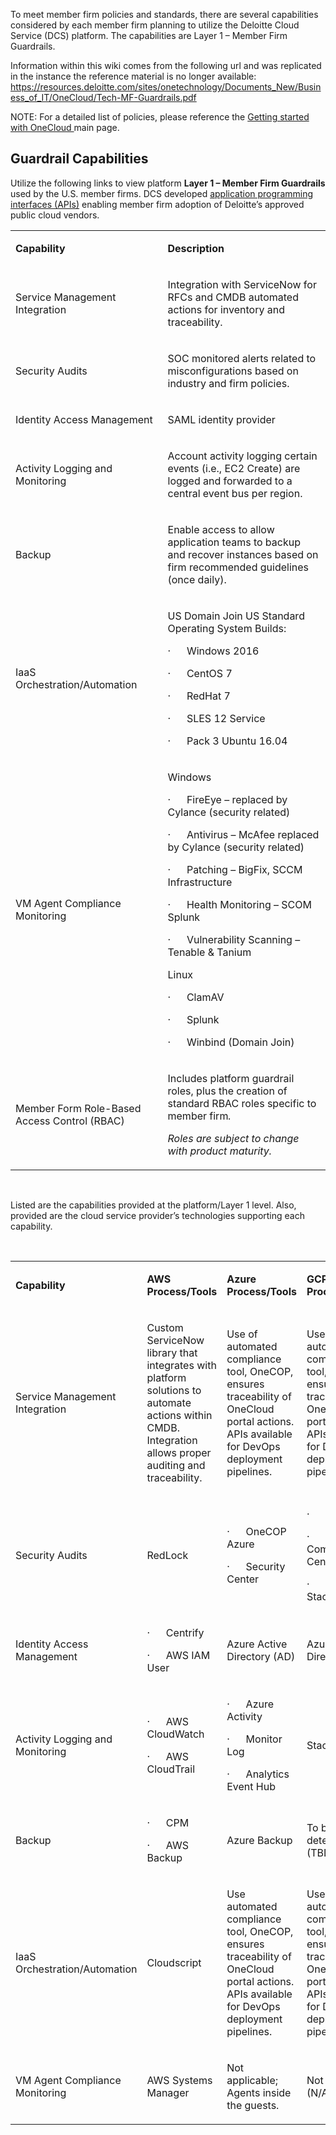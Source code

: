 To meet member firm policies and standards, there are several capabilities considered by each member firm planning to utilize the Deloitte Cloud Service (DCS) platform. The capabilities are Layer 1 – Member Firm Guardrails.

Information within this wiki comes from the following url and was replicated in the instance the reference material is no longer available: <A href="https://resources.deloitte.com/sites/onetechnology/Documents_New/Business_of_IT/OneCloud/Tech-MF-Guardrails.pdf">https://resources.deloitte.com/sites/onetechnology/Documents_New/Business_of_IT/OneCloud/Tech-MF-Guardrails.pdf</A>

NOTE: For a detailed list of policies, please reference the <A  href="https://resources.deloitte.com/sites/onetechnology/Pages/Business_of_IT/OneCloud/OneCloud_gettingStarted.aspx">Getting started with OneCloud </A>main page. 

## Guardrail Capabilities

Utilize the following links to view platform **Layer 1 – Member Firm Guardrails** used by the U.S. member firms. DCS developed <A href="https://resources.deloitte.com/sites/onetechnology/Documents_New/Business_of_IT/OneCloud/Tech-APIs.pdf"> application programming interfaces (APIs)</A> enabling member firm adoption of Deloitte’s approved public cloud vendors.


<table>
<tbody>
<tr>
<td width="300">
<p><strong>Capability</strong></p>
</td>
<td width="484">
<p><strong>Description </strong></p>
</td>
</tr>
<tr>
<td width="240">
<p>Service Management Integration</p>
</td>
<td width="384">
<p>Integration with ServiceNow for RFCs and CMDB automated actions for inventory and traceability.</p>
</td>
</tr>
<tr>
<td width="240">
<p>Security Audits</p>
</td>
<td width="384">
<p>SOC monitored alerts related to misconfigurations based on industry and firm policies.</p>
</td>
</tr>
<tr>
<td width="240">
<p>Identity Access Management</p>
</td>
<td width="384">
<p>SAML identity provider</p>
</td>
</tr>
<tr>
<td width="240">
<p>Activity Logging and Monitoring</p>
</td>
<td width="384">
<p>Account activity logging certain events (i.e., EC2 Create) are logged and forwarded to a central event bus per region.</p>
</td>
</tr>
<tr>
<td width="240">
<p>Backup</p>
</td>
<td width="384">
<p>Enable access to allow application teams to backup and recover instances based on firm recommended guidelines (once daily).</p>
</td>
</tr>
<tr>
<td width="240">
<p>IaaS Orchestration/Automation</p>
</td>
<td width="384">
<p>US Domain Join US Standard Operating System Builds:</p>
<p>&middot;&nbsp;&nbsp;&nbsp;&nbsp;&nbsp; Windows 2016</p>
<p>&middot;&nbsp;&nbsp;&nbsp;&nbsp;&nbsp; CentOS 7</p>
<p>&middot;&nbsp;&nbsp;&nbsp;&nbsp;&nbsp; RedHat 7</p>
<p>&middot;&nbsp;&nbsp;&nbsp;&nbsp;&nbsp; SLES 12 Service</p>
<p>&middot;&nbsp;&nbsp;&nbsp;&nbsp;&nbsp; Pack 3 Ubuntu 16.04</p>
</td>
</tr>
<tr>
<td width="240">
<p>VM Agent Compliance Monitoring</p>
</td>
<td width="384">
<p>Windows</p>
<p>&middot;&nbsp;&nbsp;&nbsp;&nbsp;&nbsp; FireEye &ndash; replaced by Cylance (security related)</p>
<p>&middot;&nbsp;&nbsp;&nbsp;&nbsp;&nbsp; Antivirus &ndash; McAfee replaced by Cylance (security related)</p>
<p>&middot;&nbsp;&nbsp;&nbsp;&nbsp;&nbsp; Patching &ndash; BigFix, SCCM Infrastructure</p>
<p>&middot;&nbsp;&nbsp;&nbsp;&nbsp;&nbsp; Health Monitoring &ndash; SCOM Splunk</p>
<p>&middot;&nbsp;&nbsp;&nbsp;&nbsp;&nbsp; Vulnerability Scanning &ndash; Tenable &amp; Tanium</p>
<p>Linux</p>
<p>&middot;&nbsp;&nbsp;&nbsp;&nbsp;&nbsp; ClamAV</p>
<p>&middot;&nbsp;&nbsp;&nbsp;&nbsp;&nbsp; Splunk</p>
<p>&middot;&nbsp;&nbsp;&nbsp;&nbsp;&nbsp; Winbind (Domain Join)</p>
</td>
</tr>
<tr>
<td width="240">
<p>Member Form Role-Based Access Control (RBAC)</p>
</td>
<td width="384">
<p>Includes platform guardrail roles, plus the creation of standard RBAC roles specific to member firm<em>. </em></p>
<p><em>Roles are subject to change with product maturity.</em></p>
</td>
</tr>
</tbody>
</table>
<p>&nbsp;</p>
<p>Listed are the capabilities provided at the platform/Layer 1 level. Also, provided are the cloud service provider&rsquo;s technologies supporting each capability.</p>
<p>&nbsp;</p>
<table>
<tbody>
<tr>
<td width="300">
<p><strong>Capability </strong></p>
</td>
<td width="300">
<p><strong>AWS Process/Tools</strong></p>
</td>
<td width="300">
<p><strong>Azure Process/Tools</strong></p>
</td>
<td width="300">
<p><strong>GCP Process/Tools</strong></p>
</td>
</tr>
<tr>
<td width=188">
<p>Service Management Integration</p>
</td>
<td width="145">
<p>Custom ServiceNow library that integrates with platform solutions to automate actions within CMDB. Integration allows proper auditing and traceability.</p>
</td>
<td width="145">
<p>Use of automated compliance tool, OneCOP, ensures traceability of OneCloud portal actions. APIs available for DevOps deployment pipelines.</p>
</td>
<td width="145">
<p>Use of automated compliance tool, OneCOP, ensures traceability of OneCloud portal actions. APIs available for DevOps deployment pipelines.</p>
</td>
</tr>
<tr>
<td width="188">
<p>Security Audits</p>
</td>
<td width="145">
<p>RedLock</p>
</td>
<td width="145">
<p>&middot;&nbsp;&nbsp;&nbsp;&nbsp;&nbsp; OneCOP Azure</p>
<p>&middot;&nbsp;&nbsp;&nbsp;&nbsp;&nbsp; Security Center</p>
</td>
<td width="145">
<p>&middot;&nbsp;&nbsp;&nbsp;&nbsp;&nbsp; Forseti</p>
<p>&middot;&nbsp;&nbsp;&nbsp;&nbsp;&nbsp; Security Command Center</p>
<p>&middot;&nbsp;&nbsp;&nbsp;&nbsp;&nbsp; Stackdriver</p>
</td>
</tr>
<tr>
<td width="188">
<p>Identity Access Management</p>
</td>
<td width="145">
<p>&middot;&nbsp;&nbsp;&nbsp;&nbsp;&nbsp; Centrify</p>
<p>&middot;&nbsp;&nbsp;&nbsp;&nbsp;&nbsp; AWS IAM User</p>
</td>
<td width="145">
<p>Azure Active Directory (AD)</p>
</td>
<td width="145">
<p>Azure Active Directory (AD)</p>
</td>
</tr>
<tr>
<td width="188">
<p>Activity Logging and Monitoring</p>
</td>
<td width="145">
<p>&middot;&nbsp;&nbsp;&nbsp;&nbsp;&nbsp; AWS CloudWatch</p>
<p>&middot;&nbsp;&nbsp;&nbsp;&nbsp;&nbsp; AWS CloudTrail</p>
</td>
<td width="145">
<p>&middot;&nbsp;&nbsp;&nbsp;&nbsp;&nbsp; Azure Activity</p>
<p>&middot;&nbsp;&nbsp;&nbsp;&nbsp;&nbsp; Monitor Log</p>
<p>&middot;&nbsp;&nbsp;&nbsp;&nbsp;&nbsp; Analytics Event Hub</p>
</td>
<td width="145">
<p>Stackdriver</p>
</td>
</tr>
<tr>
<td width="188">
<p>Backup</p>
</td>
<td width="145">
<p>&middot;&nbsp;&nbsp;&nbsp;&nbsp;&nbsp; CPM</p>
<p>&middot;&nbsp;&nbsp;&nbsp;&nbsp;&nbsp; AWS Backup</p>
</td>
<td width="145">
<p>Azure Backup</p>
</td>
<td width="145">
<p>To be determined (TBD).</p>
</td>
</tr>
<tr>
<td width="188">
<p>IaaS Orchestration/Automation</p>
</td>
<td width="145">
<p>Cloudscript</p>
</td>
<td width="145">
<p>Use automated compliance tool, OneCOP, ensures traceability of OneCloud portal actions. APIs available for DevOps deployment pipelines.</p>
</td>
<td width="145">
<p>Use of automated compliance tool, OneCOP, ensures traceability of OneCloud portal actions. APIs available for DevOps deployment pipelines.</p>
</td>
</tr>
<tr>
<td width="188">
<p>VM Agent Compliance Monitoring</p>
</td>
<td width="145">
<p>AWS Systems Manager</p>
</td>
<td width="145">
<p>Not applicable; Agents inside the guests.</p>
</td>
<td width="145">
<p>Not applicable (N/A)</p>
</td>
</tr>
</tbody>
</table>
<p>&nbsp;</p>
